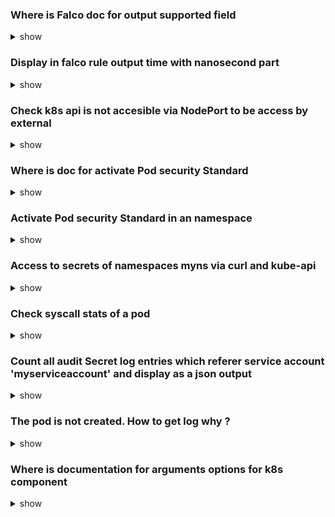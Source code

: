 ### Where is Falco doc for output supported field

<details>
<summary>show</summary>
<p>

[Supported Fields for Conditions and Outputs](https://falco.org/docs/reference/rules/supported-fields/)

Reference > Falco Rules > Fields for Conditions and Outputs

</p>
</details>

### Display in falco rule output time with nanosecond part

<details>
<summary>show</summary>
<p>

`%evt.time`

</p>
</details>

### Check k8s api is not accesible via NodePort to be access by external

<details>
<summary>show</summary>
<p>

 - `k edit service kubernetes` and check for type is ClusterIP -->  `type: ClusterIP`
 - In kube-apiserver manifest file check argument  `--kubernetes-service-node-port` is not present

</p>
</details>


### Where is doc for activate Pod security Standard

<details>
<summary>show</summary>
<p>

[Enforce Pod Security Standards with Namespace Labels](https://kubernetes.io/docs/tasks/configure-pod-container/enforce-standards-namespace-labels/)

Tasks > Configure Pods and Containers > Enforce Pod Security Standards with Namespace Labels

</p>
</details>

### Activate Pod security Standard in an namespace

<details>
<summary>show</summary>
<p>

```yaml
apiVersion: v1
kind: Namespace
metadata:
  name: my-baseline-namespace
  labels:
    pod-security.kubernetes.io/enforce: baseline
```

</p>
</details>

### Access to secrets of namespaces myns via curl and kube-api

<details>
<summary>show</summary>
<p>

On the pod :

 - `mount | grep service` to get the token serviceaccount path
 - `printenv` to get the kubeapi host
 - `curl https://KUBE_API_HOST:KUBE_API_PORT/api/v1/namespaces/myns/secrets -H "Authorization: Bearer $(cat token)" -k`

</p>
</details>

### Check syscall stats of a pod

<details>
<summary>show</summary>
<p>

On the node who host the pod :

 - `crictl ps | grep podname` to get container ID
 - `crictl inspect CONTAINER_ID | grep pid` to get pid
 - `strace -f -cw -p PID` to the syscall stats

</p>
</details>

### Count all audit Secret log entries which referer service account 'myserviceaccount' and display as a json output

<details>
<summary>show</summary>
<p>

`cat myaudit.log | grep 'myserviceaccount' | grep Secret | wc -l`

`cat myaudit.log | grep 'myserviceaccount' | grep Secret | jq`

</p>
</details>

### The pod is not created. How to get log why ?

<details>
<summary>show</summary>
<p>

`k describe rs myreplicaset`

</p>
</details>

### Where is documentation for arguments options for k8s component

<details>
<summary>show</summary>
<p>

[Component tools](https://kubernetes.io/docs/reference/command-line-tools-reference/)

Reference > Component tools

</p>
</details>